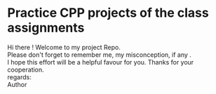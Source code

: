 # Practice CPP projects of the class assignments
Hi there ! Welcome to my project Repo. <br>
Please don't forget to remember me, my misconception, if any . <br>
I hope this effort will be a helpful favour for you. Thanks for your cooperation.<br>
regards: <br>
Author
